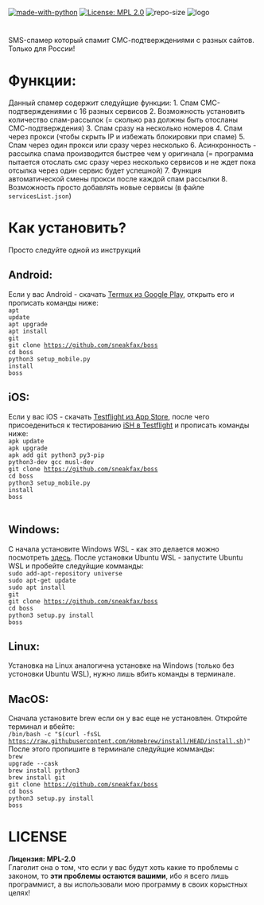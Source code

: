 [![made-with-python](https://img.shields.io/badge/Made%20with-Python-1f425f.svg)](https://www.python.org/) [![License: MPL 2.0](https://img.shields.io/badge/License-MPL%202.0-brightgreen.svg)](https://opensource.org/licenses/MPL-2.0) ![repo-size](https://img.shields.io/github/repo-size/sneakfax/boss)
![logo](https://raw.githubusercontent.com/sneakfax/boss/master/logo.jpg)
#
SMS-спамер который спамит СМС-подтверждениями с разных сайтов.<br>
Только для России!<br>





# Функции:
Данный спамер содержит следуйщие функции:
    1. Спам СМС-подтверждениями с 16 разных сервисов
2. Возможность установить количество спам-рассылок (= сколько раз должны быть отосланы СМС-подтверждения)
    3. Спам сразу на несколько номеров
4. Спам через прокси (чтобы скрыть IP и избежать блокировки при спаме)
    5. Спам через один прокси или сразу через несколько
6. Асинхронность - рассылка спама производится быстрее чем у оригинала (= программа пытается отослать смс сразу через несколько сервисов и не ждет пока отсылка через один сервис будет успешной)
    7. Функция автоматической смены прокси после каждой спам рассылки
8. Возможность просто добавлять новые сервисы (в файле <code>servicesList.json</code>)

# Как установить?
   Просто следуйте одной из инструкций<br>
## Android:
   Если у вас Android - скачать <a href="https://play.google.com/store/apps/details?id=com.termux&hl=ru">Termux из Google Play</a>, открыть его и прописать команды ниже:<br>
    <code>apt update</code><br>
    <code>apt upgrade</code><br>
    <code>apt install git</code><br>
    <code>git clone https://github.com/sneakfax/boss</code><br>
    <code>cd boss</code><br>
    <code>python3 setup_mobile.py install</code><br>
    <code>boss</code><br>

## iOS:
   Если у вас iOS - скачать <a href="https://apps.apple.com/ru/app/testflight/id899247664">Testflight из App Store</a>, после чего присоедениться к тестированию <a href="https://testflight.apple.com/join/97i7KM8O">iSH в Testflight</a> и прописать команды ниже:<br>
    <code>apk update</code><br>
    <code>apk upgrade</code><br>
    <code>apk add git python3 py3-pip python3-dev gcc musl-dev</code><br>
    <code>git clone https://github.com/sneakfax/boss</code><br>
    <code>cd boss</code><br>
    <code>python3 setup_mobile.py install</code><br>
    <code>boss</code><br>
    <br>

## Windows:
   С начала установите Windows WSL - как это делается можно посмотреть <a href="https://www.youtube.com/watch?v=HYuFw-YldjU">здесь</a>.
    После установки Ubuntu WSL - запустите Ubuntu WSL и пробейте следуйщие комманды:<br>
    <code>sudo add-apt-repository universe</code><br>
    <code>sudo apt-get update</code><br>
    <code>sudo apt install git</code><br>
    <code>git clone https://github.com/sneakfax/boss</code><br>
    <code>cd boss</code><br>
    <code>python3 setup.py install</code><br>
    <code>boss</code><br>

## Linux:
   Установка на Linux аналогична установке на Windows (только без устоновки Ubuntu WSL), нужно лишь вбить команды в терминале.<br>

## MacOS:
   Сначала установите brew если он у вас еще не установлен. Откройте терминал и вбейте:<br>
    <code>/bin/bash -c "$(curl -fsSL https://raw.githubusercontent.com/Homebrew/install/HEAD/install.sh)"</code><br>
    После этого пропишите в терминале следуйщие комманды:<br>
    <code>brew upgrade --cask</code><br>
    <code>brew install python3</code><br>
    <code>brew install git</code><br>
    <code>git clone https://github.com/sneakfax/boss</code><br>
    <code>cd boss</code><br>
    <code>python3 setup.py install</code><br>
    <code>boss</code><br>




# LICENSE
   **Лицензия: MPL-2.0**<br>
   Глаголит она о том, что если у вас будут хоть какие то проблемы с законом, то <b>эти проблемы остаются вашими</b>, ибо я всего лишь программист, а вы использовали мою программу в своих корыстных целях!
